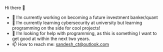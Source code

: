 Hi there 👋
- 🔭 I’m currently working on becoming a future investment banker/quant
- 🌱 I’m currently learning cybersecurity at university but learning programming on the side for cool projects!
- 🤔 I’m looking for help with programming, as this is something I want to get good at within the next two years.
- 📫 How to reach me: sandesh_ct@outlook.com
